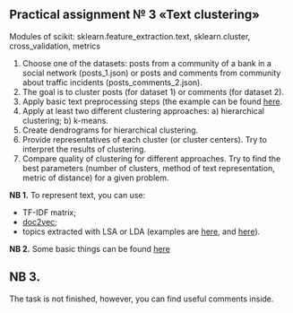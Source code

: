 ## Practical assignment № 3 «Text clustering»

Modules of scikit: sklearn.feature_extraction.text, sklearn.cluster, cross_validation, metrics

1. Choose one of the datasets: posts from a community of a bank in a social network (posts_1.json) or posts and comments from community about traffic incidents (posts_comments_2.json).
2. The goal is to cluster posts (for dataset 1) or comments (for dataset 2).
3. Apply basic text preprocessing steps (the example can be found [here](https://www.kdnuggets.com/2017/06/text-clustering-unstructured-data.html).
4. Apply at least two different clustering approaches: a) hierarchical clustering;
b) k-means.
5. Create dendrograms for hierarchical clustering.
6. Provide representatives of each cluster (or cluster centers). Try to interpret the results of clustering.
7. Compare quality of clustering for different approaches. Try to find the best parameters (number of clusters, method of text representation, metric of distance) for a given problem.

**NB 1.** To represent text, you can use:

 * TF-IDF matrix;
 * [doc2vec](https://radimrehurek.com/gensim/models/doc2vec.html);
 * topics extracted with LSA or LDA (examples are [here](https://github.com/scikit-learn/scikit-learn/blob/master/examples/text/document_clustering.py), and [here](https://radimrehurek.com/gensim/wiki.html)).

**NB 2.** Some basic things can be found [here](http://stp.lingfil.uu.se/~santinim/ml/UnsupervisedLearningMagnusRosell_Slides.pdf)

## NB 3.

The task is not finished, however, you can find useful comments inside.
